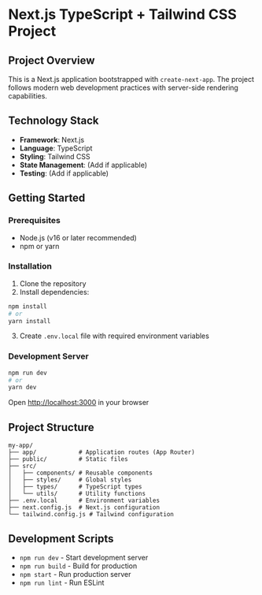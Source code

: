 # Next.js TypeScript + Tailwind CSS Project

## Project Overview
This is a Next.js application bootstrapped with `create-next-app`. The project follows modern web development practices with server-side rendering capabilities.

## Technology Stack
- **Framework**: Next.js
- **Language**: TypeScript
- **Styling**: Tailwind CSS
- **State Management**: (Add if applicable)
- **Testing**: (Add if applicable)

## Getting Started

### Prerequisites
- Node.js (v16 or later recommended)
- npm or yarn

### Installation
1. Clone the repository
2. Install dependencies:
```bash
npm install
# or
yarn install
```
3. Create `.env.local` file with required environment variables

### Development Server
```bash
npm run dev
# or
yarn dev
```
Open [http://localhost:3000](http://localhost:3000) in your browser

## Project Structure
```
my-app/
├── app/            # Application routes (App Router)
├── public/         # Static files
├── src/
│   ├── components/ # Reusable components
│   ├── styles/     # Global styles
│   ├── types/      # TypeScript types
│   └── utils/      # Utility functions
├── .env.local      # Environment variables
├── next.config.js  # Next.js configuration
└── tailwind.config.js # Tailwind configuration
```

## Development Scripts
- `npm run dev` - Start development server
- `npm run build` - Build for production
- `npm start` - Run production server
- `npm run lint` - Run ESLint
